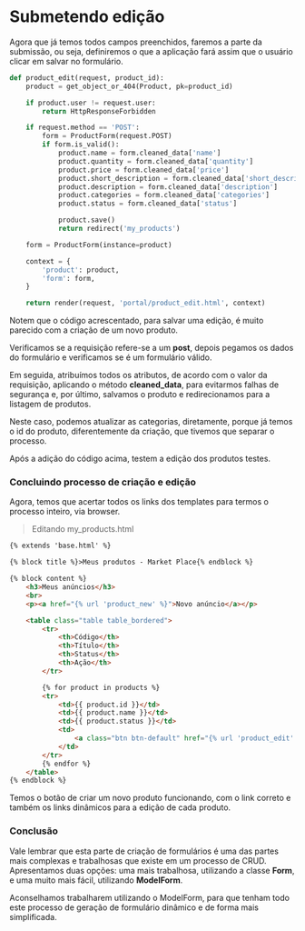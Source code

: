 # Submetendo edição

Agora que já temos todos campos preenchidos, faremos a parte da submissão, ou seja, definiremos o que a aplicação fará assim que o usuário clicar em salvar no formulário.

```python
def product_edit(request, product_id):
    product = get_object_or_404(Product, pk=product_id)

    if product.user != request.user:
        return HttpResponseForbidden

    if request.method == 'POST':
        form = ProductForm(request.POST)
        if form.is_valid():
            product.name = form.cleaned_data['name']
            product.quantity = form.cleaned_data['quantity']
            product.price = form.cleaned_data['price']
            product.short_description = form.cleaned_data['short_description']
            product.description = form.cleaned_data['description']
            product.categories = form.cleaned_data['categories']
            product.status = form.cleaned_data['status']

            product.save()
            return redirect('my_products')

    form = ProductForm(instance=product)

    context = {
        'product': product,
        'form': form,
    }

    return render(request, 'portal/product_edit.html', context)
```

Notem que o código acrescentado, para salvar uma edição, é muito parecido com a criação de um novo produto.

Verificamos se a requisição refere-se a um **post**, depois pegamos os dados do formulário e verificamos se é um formulário válido.

Em seguida, atribuímos todos os atributos, de acordo com o valor da requisição, aplicando o método **cleaned_data**, para evitarmos falhas de segurança e, por último, salvamos o produto e redirecionamos para a listagem de produtos.

Neste caso, podemos atualizar as categorias, diretamente, porque já temos o id do produto, diferentemente da criação, que tivemos que separar o processo.

Após a adição do código acima, testem a edição dos produtos testes.

### Concluindo processo de criação e edição

Agora, temos que acertar todos os links dos templates para termos o processo inteiro, via browser.

> Editando my_products.html

```html
{% extends 'base.html' %}

{% block title %}>Meus produtos - Market Place{% endblock %}

{% block content %}
    <h3>Meus anúncios</h3>
    <br>
    <p><a href="{% url 'product_new' %}">Novo anúncio</a></p>

    <table class="table table_bordered">
        <tr>
            <th>Código</th>
            <th>Título</th>
            <th>Status</th>
            <th>Ação</th>
        </tr>

        {% for product in products %}
        <tr>
            <td>{{ product.id }}</td>
            <td>{{ product.name }}</td>
            <td>{{ product.status }}</td>
            <td>
                <a class="btn btn-default" href="{% url 'product_edit' product.id %}">Editar</a>
            </td>
        </tr>
        {% endfor %}
    </table>
{% endblock %}
```

Temos o botão de criar um novo produto funcionando, com o link correto e também os links dinâmicos para a edição de cada produto.

### Conclusão

Vale lembrar que esta parte de criação de formulários é uma das partes mais complexas e trabalhosas que existe em um processo de CRUD. Apresentamos duas opções: uma mais trabalhosa, utilizando a classe **Form**, e uma muito mais fácil, utilizando **ModelForm**.

Aconselhamos trabalharem utilizando o ModelForm, para que tenham todo este processo de geração de formulário dinâmico e de forma  mais simplificada.